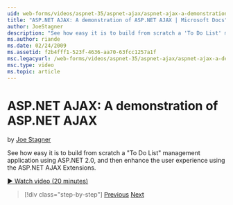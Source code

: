 ```yaml
---
uid: web-forms/videos/aspnet-35/aspnet-ajax/aspnet-ajax-a-demonstration-of-aspnet-ajax
title: "ASP.NET AJAX: A demonstration of ASP.NET AJAX | Microsoft Docs"
author: JoeStagner
description: "See how easy it is to build from scratch a 'To Do List' management application using ASP.NET 2.0, and then enhance the user experience using the ASP.NET AJAX..."
ms.author: riande
ms.date: 02/24/2009
ms.assetid: f2b4fff1-523f-4636-aa70-63fcc1257a1f
msc.legacyurl: /web-forms/videos/aspnet-35/aspnet-ajax/aspnet-ajax-a-demonstration-of-aspnet-ajax
msc.type: video
ms.topic: article
---
```

# ASP.NET AJAX: A demonstration of ASP.NET AJAX

by [Joe Stagner](https://github.com/JoeStagner)

See how easy it is to build from scratch a "To Do List" management application using ASP.NET 2.0, and then enhance the user experience using the ASP.NET AJAX Extensions.

[&#9654; Watch video (20 minutes)](https://channel9.msdn.com/Blogs/ASP-NET-Site-Videos/aspnet-ajax-a-demonstration-of-aspnet-ajax)

> [!div class="step-by-step"]
> [Previous](creating-and-using-an-ajax-enabled-web-service-in-a-web-site.md)
> [Next](adonet-data-services-with-aspnet-ajax-support.md)

